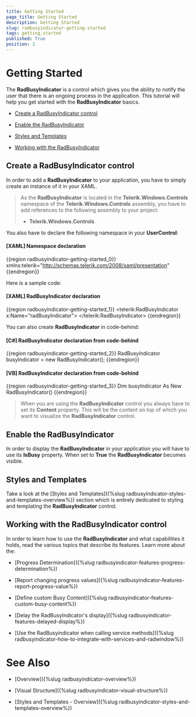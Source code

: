 ```yaml
---
title: Getting Started
page_title: Getting Started
description: Getting Started
slug: radbusyindicator-getting-started
tags: getting,started
published: True
position: 2
---
```


# Getting Started


The __RadBusyIndicator__ is a control which gives you the ability to notify the user that there is an ongoing process in the application. This tutorial will help you get started with the __RadBusyIndicator__ basics. 

* [Create a RadBusyIndicator control](#create-a-radbusyindicator-control)

* [Enable the RadBusyIndicator](#enable-the-radbusyindicator)

* [Styles and Templates](#styles-and-templates)

* [Working with the RadBusyIndicator](#working-with-the-radbusyindicator-control)

## Create a RadBusyIndicator control

In order to add a __RadBusyIndicator__ to your application, you have to simply create an instance of it in your XAML. 

>As the __RadBusyIndicator__ is located in the __Telerik.Windows.Controls__ namespace of the __Telerik.Windows.Controls__ assembly, you have to add references to the following assembly to your project:
>* __Telerik.Windows.Controls__

You also have to declare the following namespace in your __UserControl__:
#### __[XAML] Namespace declaration__
{{region radbusyindicator-getting-started_0}}
	xmlns:telerik="http://schemas.telerik.com/2008/xaml/presentation"
{{endregion}}

Here is a sample code:

#### __[XAML] RadBusyIndicator declaration__

{{region radbusyindicator-getting-started_1}}
	<telerik:RadBusyIndicator x:Name="radBusyIndicator">
	    <!--Some Content-->
	</telerik:RadBusyIndicator>
{{endregion}}

You can also create __RadBusyIndicator__ in code-behind:

#### __[C#] RadBusyIndicator declaration from code-behind__

{{region radbusyindicator-getting-started_2}}
	RadBusyIndicator busyIndicator = new RadBusyIndicator();
{{endregion}}

#### __[VB] RadBusyIndicator declaration from code-behind__

{{region radbusyindicator-getting-started_3}}
	Dim busyIndicator As New RadBusyIndicator()
{{endregion}}

>When you are using the __RadBusyIndicator__ control you always have to set its __Content__ property. This will be the content on top of which you want to visualize the __RadBusyIndicator__ control.

## Enable the RadBusyIndicator

In order to display the __RadBusyIndicator__ in your application you will have to use its __IsBusy__ property. When set to __True__ the __RadBusyIndicator__ becomes visible.

## Styles and Templates

Take a look at the [Styles and Templates]({%slug radbusyindicator-styles-and-templates-overview%}) section which is entirely dedicated to styling and templating the __RadBusyIndicator__ control.

##  Working with the RadBusyIndicator control

In order to learn how to use the __RadBusyIndicator__ and what capabilities it holds, read the various topics that describe its features. Learn more about the:

* [Progress Determination]({%slug radbusyindicator-features-progress-determination%})

* [Report changing progress values]({%slug radbusyindicator-features-report-progress-value%})

* [Define custom Busy Content]({%slug radbusyindicator-features-custom-busy-content%})

* [Delay the RadBusyIndicator's display]({%slug radbusyindicator-features-delayed-display%})

* [Use the RadBusyindicator when calling service methods]({%slug radbusyindicator-how-to-integrate-with-services-and-radwindow%})

# See Also

 * [Overview]({%slug radbusyindicator-overview%})

 * [Visual Structure]({%slug radbusyindicator-visual-structure%})

 * [Styles and Templates - Overview]({%slug radbusyindicator-styles-and-templates-overview%})
